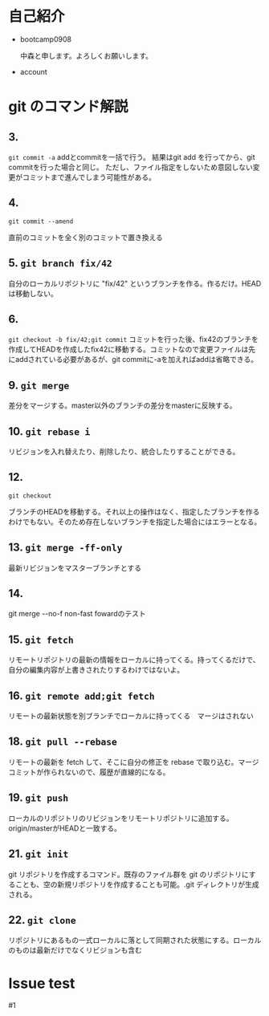 # 自己紹介

- bootcamp0908

  中森と申します。よろしくお願いします。

- account

# git のコマンド解説

## 3.
`git commit -a`
addとcommitを一括で行う。
結果はgit add を行ってから、git commitを行った場合と同じ。
ただし、ファイル指定をしないため意図しない変更がコミットまで進んでしまう可能性がある。

## 4.
`git commit --amend`

直前のコミットを全く別のコミットで置き換える

## 5. `git branch fix/42`

自分のローカルリポジトリに "fix/42" というブランチを作る。作るだけ。HEAD は移動しない。

## 6.
`git checkout -b fix/42;git commit`
コミットを行った後、fix42のブランチを作成してHEADを作成したfix42に移動する。コミットなので変更ファイルは先にaddされている必要があるが、git commitに-aを加えればaddは省略できる。

## 9. `git merge`

差分をマージする。master以外のブランチの差分をmasterに反映する。

## 10. `git rebase i`

リビジョンを入れ替えたり、削除したり、統合したりすることができる。

## 12.
`git checkout`

ブランチのHEADを移動する。それ以上の操作はなく、指定したブランチを作るわけでもない。そのため存在しないブランチを指定した場合にはエラーとなる。

## 13. `git merge -ff-only`

最新リビジョンをマスターブランチとする

## 14.
git merge --no-f
non-fast fowardのテスト

## 15. `git fetch`

リモートリポジトリの最新の情報をローカルに持ってくる。持ってくるだけで、自分の編集内容が上書きされたりするわけではないよ。

## 16. `git remote add;git fetch`

リモートの最新状態を別ブランチでローカルに持ってくる　マージはされない

## 18. `git pull --rebase`

リモートの最新を fetch して、そこに自分の修正を rebase で取り込む。マージコミットが作られないので、履歴が直線的になる。

## 19. `git push`

ローカルのリポジトリのリビジョンをリモートリポジトリに追加する。origin/masterがHEADと一致する。

## 21. `git init`

git リポジトリを作成するコマンド。既存のファイル群を git のリポジトリにすることも、空の新規リポジトリを作成することも可能。.git ディレクトリが生成される。

## 22. `git clone`

リポジトリにあるもの一式ローカルに落として同期された状態にする。ローカルのものは最新だけでなくリビジョンも含む

# Issue test
 #1
